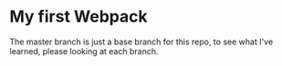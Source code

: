 # My first Webpack

The master branch is just a base branch for this repo, to see what I've learned, please looking at each branch.